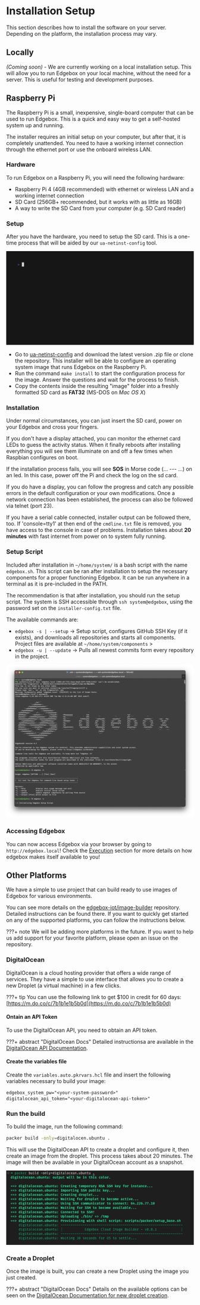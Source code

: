 # Installation Setup

This section describes how to install the software on your server. Depending on the platform, the installation process may vary.

## Locally

_(Coming soon)_ - We are currently working on a local installation setup. This will allow you to run Edgebox on your local machine, without the need for a server. This is useful for testing and development purposes.

## Raspberry Pi

The Raspberry Pi is a small, inexpensive, single-board computer that can be used to run Edgebox. This is a quick and easy way to get a self-hosted system up and running.

The installer requires an initial setup on your computer, but after that, it is completely unattended. You need to have a working internet connection through the ethernet port or use the onboard wireless LAN.

### Hardware

To run Edgebox on a Raspberry Pi, you will need the following hardware:

- Raspberry Pi 4 (4GB recommended) with ethernet or wireless LAN and a working internet connection
- SD Card (256GB+ recommended, but it works with as little as 16GB)
- A way to write the SD Card from your computer (e.g. SD Card reader)

### Setup

After you have the hardware, you need to setup the SD card. This is a one-time process that will be aided by our `ua-netinst-config` tool.

![ua-netinst-config installation process](../assets/images/ua-netinst-config-install.gif)

- Go to [ua-netinst-config](https://github.com/edgebox-iot/ua-netinst-config) and download the latest version .zip file or clone the repository. This installer will be able to configure an operating system image that runs Edgebox on the Raspberry Pi.
- Run the command `make install` to start the configuration process for the image. Answer the questions and wait for the process to finish.
- Copy the contents inside the resulting "image" folder into a freshly formatted SD card as **FAT32** (MS-DOS on _Mac OS X_)

### Installation

Under normal circumstances, you can just insert the SD card, power on your Edgebox and cross your fingers.

If you don't have a display attached, you can monitor the ethernet card LEDs to guess the activity status. When it finally reboots after installing everything you will see them illuminate on and off a few times when Raspbian configures on boot.

If the installation process fails, you will see **SOS** in Morse code (... --- ...) on an led.  In this case, power off the Pi and check the log on the sd card.

If you do have a display, you can follow the progress and catch any possible errors in the default configuration or your own modifications. Once a network connection has been established, the process can also be followed via telnet (port 23).

If you have a serial cable connected, installer output can be followed there, too. If 'console=tty1' at then end of the `cmdline.txt` file is removed, you have access to the console in case of problems. Installation takes about **20 minutes** with fast internet from power on to system fully running.

### Setup Script

Included after installation in `~/home/system/` is a bash script with the name `edgebox.sh`. This script can be ran after installation to setup the necessary components for a proper functioning Edgebox. It can be run anywhere in a terminal as it is pre-included in the PATH.

The recommendation is that after installation, you should run the setup script. The system is SSH accessible through `ssh system@edgebox`, using the password set on the `installer-config.txt` file.

The available commands are:

- `edgebox -s | --setup` -> Setup script, configures GitHub SSH Key (if it exists), and downloads all repositories and starts all components. Project files are available at `~/home/system/components` >
- `edgebox -u | --update` -> Pulls all newest commits form every repository in the project.

![accessing edgebox via ssh](../assets/images/post-install-ssh-access.png)

### Accessing Edgebox

You can now access Edgebox via your browser by going to `http://edgebox.local`! Check the [Execution](./execution.md) section for more details on how edgebox makes itself available to you!

## Other Platforms

We have a simple to use project that can build ready to use images of Edgebox for various environments.

You can see more details on the [edgebox-iot/image-builder](https://github.com/edgebox-iot/image-builder) repository. Detailed instructions can be found there. If you want to quickly get started on any of the supported platforms, you can follow the instructions below.

???+ note
    We will be adding more platforms in the future. If you want to help us add support for your favorite platform, please open an issue on the repository.

### DigitalOcean

DigitalOcean is a cloud hosting provider that offers a wide range of services. They have a simple to use interface that allows you to create a new Droplet (a virtual machine) in a few clicks.

???+ tip
    You can use the following link to get $100 in credit for 60 days: [https://m.do.co/c/7b1b1e1b5b0d](https://m.do.co/c/7b1b1e1b5b0d)

#### Ontain an API Token

To use the DigitalOcean API, you need to obtain an API token.

???+ abstract "DigitalOcean Docs"
    Detailed instructionsa are available in the [DigitalOcean API Documentation](https://www.digitalocean.com/docs/apis-clis/api/create-personal-access-token/).

#### Create the variables file

Create the `variables.auto.pkrvars.hcl` file and insert the following variables necessary to build your image:

```hlc
edgebox_system_pw="<your-system-password>"
digitalocean_api_token="<your-digitalocean-api-token>"
```

### Run the build

To build the image, run the following command:

```bash
packer build -only=digitalocen.ubuntu .
```

This will use the DigitalOcean API to create a droplet and configure it, then create an image from the droplet. This process takes about 20 minutes. The image will then be available in your DigitalOcean account as a snapshot.

![image builder command for digital ocean](../assets/images/image-builder-digitalocean-build-command.png)

### Create a Droplet

Once the image is built, you can create a new Droplet using the image you just created. 

???+ abstract "DigitalOcean Docs"
    Details on the available options can be seen on the [DigitalOcean Documentation for new droplet creation](https://www.digitalocean.com/docs/droplets/how-to/create/).
